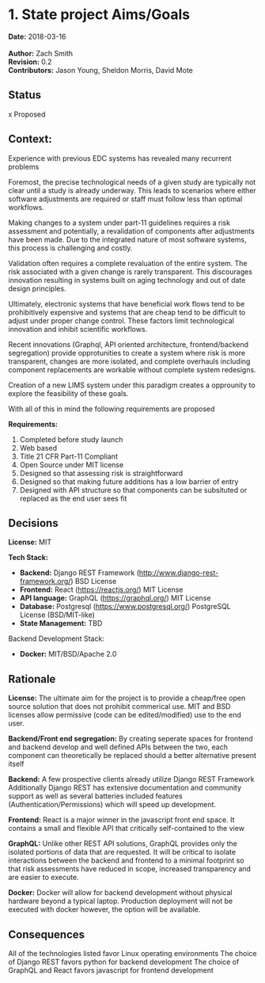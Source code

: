# 1. State project Aims/Goals

**Date:** 2018-03-16<br>
<br>
**Author:** Zach Smith <br>
**Revision:** 0.2 <br>
**Contributors:** Jason Young, Sheldon Morris, David Mote <br>

## Status

x Proposed

## Context:
Experience with previous EDC systems has revealed many recurrent problems

Foremost, the precise technological needs of a given study are typically not
clear until a study is already underway. This leads to scenarios where either
software adjustments are required or staff must follow less than optimal
workflows.

Making changes to a system under part-11 guidelines requires a risk assessment
and potentially, a revalidation of components after adjustments have been made.
Due to the integrated nature of most software systems, this process is
challenging and costly.

Validation often requires a complete revaluation of the entire system. The risk
associated with a given change is rarely transparent. This discourages
innovation resulting in systems built on aging technology and out of
date design principles.

Ultimately, electronic systems that have beneficial work flows tend to be
prohibitively expensive and systems that are cheap tend to be difficult to
adjust under proper change control. These factors limit technological innovation
and inhibit scientific workflows.

Recent innovations (Graphql, API oriented architecture, frontend/backend
segregation) provide opprotunities to create a system where risk is more
transparent, changes are more isolated, and complete overhauls including
component replacements are workable without complete system redesigns.

Creation of a new LIMS system under this paradigm creates a opprounity to
explore the feasibility of these goals.

With all of this in mind the following requirements are proposed

**Requirements:**
1) Completed before study launch
2) Web based
3) Title 21 CFR Part-11 Compliant
4) Open Source under MIT license
5) Designed so that assessing risk is straightforward
6) Designed so that making future additions has a low barrier of entry
7) Designed with API structure so that components can be subsituted or replaced
   as the end user sees fit

## Decisions

**License:** MIT

**Tech Stack:**

* **Backend:** Django REST Framework (http://www.django-rest-framework.org/) BSD License
* **Frontend:** React (https://reactjs.org/) MIT License
* **API language:** GraphQL (https://graphql.org/) MIT License
* **Database:** Postgresql (https://www.postgresql.org/) PostgreSQL License (BSD/MIT-like)
* **State Management:** TBD

Backend Development Stack:
* **Docker:** MIT/BSD/Apache 2.0

## Rationale

**License:** The ultimate aim for the project is to provide a cheap/free open source
solution that does not prohibit commerical use. MIT and BSD licenses allow
permissive (code can be edited/modified) use to the end user.

**Backend/Front end segregation:** By creating seperate spaces for frontend and
backend develop and well defined APIs between the two, each component can
theoretically be replaced should a better alternative present itself

**Backend:** A few prospective clients already utilize Django REST Framework
Additionally Django REST has extensive documentation and community support as
well as several batteries included features (Authentication/Permissions) which
will speed up development.

**Frontend:** React is a major winner in the javascript front end space.
It contains a small and flexible API that critically self-contained to the view

**GraphQL:** Unlike other REST API solutions, GraphQL provides only the isolated
portions of data that are requested. It will be critical to isolate
interactions between the backend and frontend to a minimal footprint so that
risk assessments have reduced in scope, increased transparency and are easier to
execute.

**Docker:** Docker will allow for backend development without physical hardware
beyond a typical laptop. Production deployment will not be executed with docker
however, the option will be available.

## Consequences

All of the technologies listed favor Linux operating environments
The choice of Django REST favors python for backend development
The choice of GraphQL and React favors javascript for frontend development



